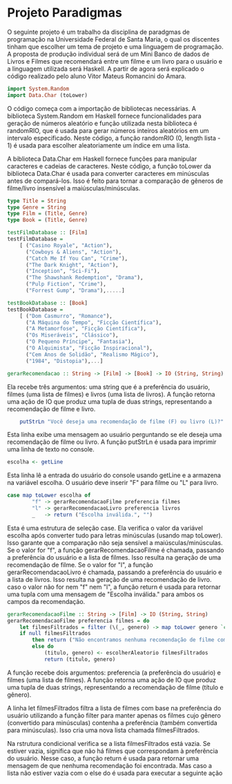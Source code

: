 # Projeto Paradigmas

O seguinte projeto é um trabalho da disciplina de paradgmas de programação na Universidade Federal de Santa Maria, o qual os discentes tinham que escolher um tema de projeto e uma linguagem de programação.	
A proposta de produção individual será de um Mini Banco de dados de Livros e Filmes que recomendará entre um filme e um livro para o usuário e a linguagem utilizada será Haskell. A partir de agora será explicado o código realizado pelo aluno Vitor Mateus Romancini do Amara. 

```haskell
import System.Random
import Data.Char (toLower) 
```
O código começa com a importação de bibliotecas necessárias. A biblioteca System.Random em Haskell fornece funcionalidades para geração de números aleatório e  função utilizada nesta biblioteca é randomRIO, que é usada para gerar números inteiros aleatórios em um intervalo especificado. Neste código, a função randomRIO (0, length lista - 1) é usada para escolher aleatoriamente um índice em uma lista.

A biblioteca Data.Char em Haskell fornece funções para manipular caracteres e cadeias de caracteres. Neste código, a função toLower da biblioteca Data.Char é usada para converter caracteres em minúsculas antes de compará-los. Isso é feito para tornar a comparação de gêneros de filme/livro insensível a maiúsculas/minúsculas.

```haskell
type Title = String
type Genre = String
type Film = (Title, Genre)
type Book = (Title, Genre)

testFilmDatabase :: [Film]
testFilmDatabase =
    [ ("Casino Royale", "Action"),
      ("Cowboys & Aliens", "Action"),
      ("Catch Me If You Can", "Crime"),
      ("The Dark Knight", "Action"),
      ("Inception", "Sci-Fi"),
      ("The Shawshank Redemption", "Drama"),
      ("Pulp Fiction", "Crime"),
      ("Forrest Gump", "Drama"),.....]

testBookDatabase :: [Book]
testBookDatabase =
    [ ("Dom Casmurro", "Romance"),
      ("A Máquina do Tempo", "Ficção Científica"),
      ("A Metamorfose", "Ficção Científica"),
      ("Os Miseráveis", "Clássico"),
      ("O Pequeno Príncipe", "Fantasia"),
      ("O Alquimista", "Ficção Inspiracional"),
      ("Cem Anos de Solidão", "Realismo Mágico"),
      ("1984", "Distopia"),...]
```


```haskell
gerarRecomendacao :: String -> [Film] -> [Book] -> IO (String, String)
```
Ela recebe três argumentos: uma string que é a preferência do usuário, filmes (uma lista de filmes) e livros (uma lista de livros). A função retorna uma ação de IO que produz uma tupla de duas strings, representando a recomendação de filme e livro.

```haskell
    putStrLn "Você deseja uma recomendação de filme (F) ou livro (L)?"
```
 Esta linha exibe uma mensagem ao usuário perguntando se ele deseja uma recomendação de filme ou livro. A função putStrLn é usada para imprimir uma linha de texto no console.
```haskell
escolha <- getLine
```
Esta linha lê a entrada do usuário do console usando getLine e a armazena na variável escolha. O usuário deve inserir "F" para filme ou "L" para livro.


```haskell
case map toLower escolha of
        "f" -> gerarRecomendacaoFilme preferencia filmes
        "l" -> gerarRecomendacaoLivro preferencia livros
        _   -> return ("Escolha inválida.", "")
```
Esta é uma estrutura de seleção case. Ela verifica o valor da variável escolha após converter tudo para letras minúsculas (usando map toLower). Isso garante que a comparação não seja sensível a maiúsculas/minúsculas. Se o valor for "f", a função gerarRecomendacaoFilme é chamada, passando a preferência do usuário e a lista de filmes. Isso resulta na geração de uma recomendação de filme. Se o valor for "l", a função gerarRecomendacaoLivro é chamada, passando a preferência do usuário e a lista de livros. Isso resulta na geração de uma recomendação de livro. caso o valor não for nem "f" nem "l", a função return é usada para retornar uma tupla com uma mensagem de "Escolha inválida." para ambos os campos da recomendação.

```haskell
gerarRecomendacaoFilme :: String -> [Film] -> IO (String, String)
gerarRecomendacaoFilme preferencia filmes = do
    let filmesFiltrados = filter (\(_, genero) -> map toLower genero `contains` map toLower preferencia) filmes
    if null filmesFiltrados
        then return ("Não encontramos nenhuma recomendação de filme com base no gênero de sua preferência.", "")
        else do
            (titulo, genero) <- escolherAleatorio filmesFiltrados
            return (titulo, genero)
```
A função recebe dois argumentos: preferencia (a preferência do usuário) e filmes (uma lista de filmes). A função retorna uma ação de IO que produz uma tupla de duas strings, representando a recomendação de filme (título e gênero). 

A linha let filmesFiltrados filtra a lista de filmes com base na preferência do usuário utilizando a função filter para manter apenas os filmes cujo gênero (convertido para minúsculas) contenha a preferência (também convertida para minúsculas). Isso cria uma nova lista chamada filmesFiltrados.

Na rstrutura condicional  verifica se a lista filmesFiltrados está vazia. Se estiver vazia, significa que não há filmes que correspondam à preferência do usuário. Nesse caso, a função return é usada para retornar uma mensagem de que nenhuma recomendação foi encontrada. Mas caso a lista não estiver vazia com o else do é usada para executar a seguinte ação
